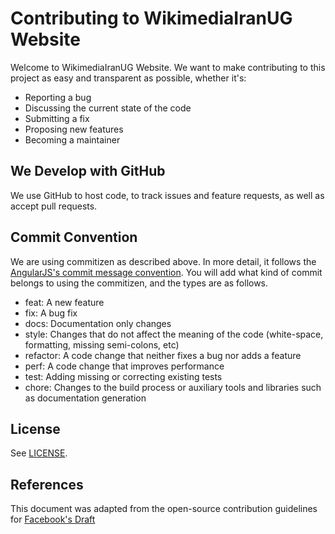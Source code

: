 # Contributing to WikimediaIranUG Website

Welcome to WikimediaIranUG Website. We want to make contributing to this project as easy and transparent as possible, whether it's:

- Reporting a bug
- Discussing the current state of the code
- Submitting a fix
- Proposing new features
- Becoming a maintainer

## We Develop with GitHub

We use GitHub to host code, to track issues and feature requests, as well as accept pull requests.

## Commit Convention

We are using commitizen as described above.
In more detail, it follows the [AngularJS's commit message convention](https://github.com/angular/angular.js/blob/master/DEVELOPERS.md#type). You will add what kind of commit belongs to using the commitizen, and the types are as follows.

- feat: A new feature
- fix: A bug fix
- docs: Documentation only changes
- style: Changes that do not affect the meaning of the code (white-space, formatting, missing semi-colons, etc)
- refactor: A code change that neither fixes a bug nor adds a feature
- perf: A code change that improves performance
- test: Adding missing or correcting existing tests
- chore: Changes to the build process or auxiliary tools and libraries such as documentation generation

## License

See [LICENSE](./LICENSE).

## References

This document was adapted from the open-source contribution guidelines for [Facebook's Draft](https://github.com/facebook/draft-js/blob/7b2a6168e651f3a27a0665d43e596d987341b06f/CONTRIBUTING.md)

